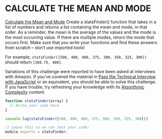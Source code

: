 # CALCULATE THE MEAN AND MODE

[Calculate the Mean and Mode](https://www.codecademy.com/code-challenges/code-challenge-calculate-the-mean-and-mode-javascript)
Create a statsFinder() function that takes in a list of numbers and returns a list containing the mean and mode, in that order. As a reminder, the mean is the average of the values and the mode is the most occurring value. If there are multiple modes, return the mode that occurs first. Make sure that you write your functions and find these answers from scratch – don’t use imported tools!

For example, ```statsFinder([500, 400, 400, 375, 300, 350, 325, 300])``` should return ```[368.75, 400]```.

Variations of this challenge were reported to have been asked at interviews with Amazon. If you’ve covered the material in [Pass the Technical Interview with JavaScript](https://www.codecademy.com/learn/paths/pass-the-technical-interview-with-javascript) or an equivalent, you should be able to solve this challenge. If you have trouble, try refreshing your knowledge with its [Algorithmic Complexity](https://www.codecademy.com/paths/pass-the-technical-interview-with-javascript/tracks/asymptotic-notation-and-big-o-js/modules/asymptotic-notation-js/articles/cspath-why-asymptotic-notation) content.

```Javascript
function statsFinder(array) {
  // Write your code here
}

console.log(statsFinder([500, 400, 400, 375, 300, 350, 325, 300]))

// Leave this so we can test your code:
module.exports = statsFinder;
```
